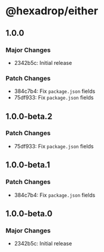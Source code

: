 # @hexadrop/either

## 1.0.0

### Major Changes

- 2342b5c: Initial release

### Patch Changes

- 384c7b4: Fix `package.json` fields
- 75df933: Fix `package.json` fields

## 1.0.0-beta.2

### Patch Changes

- 75df933: Fix `package.json` fields

## 1.0.0-beta.1

### Patch Changes

- 384c7b4: Fix `package.json` fields

## 1.0.0-beta.0

### Major Changes

- 2342b5c: Initial release

